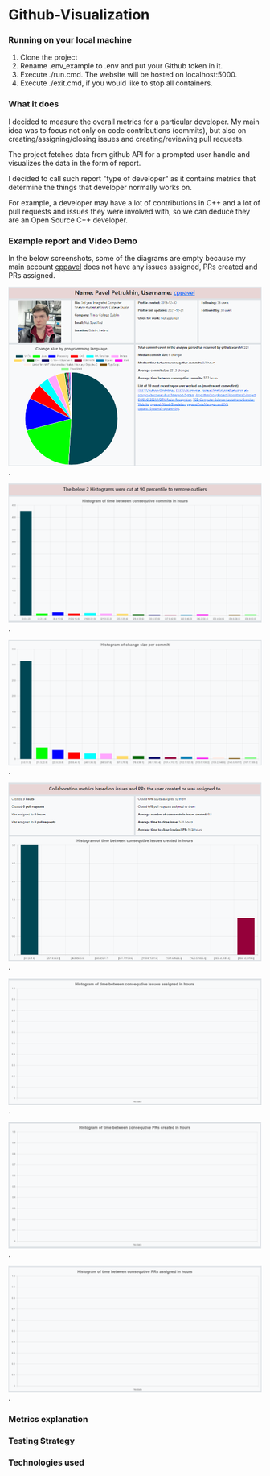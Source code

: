 # Github-Visualization

### Running on your local machine

1. Clone the project
2. Rename .env_example to .env and put your Github token in it. 
3. Execute ./run.cmd. The website will be hosted on localhost:5000. 
4. Execute ./exit.cmd, if you would like to stop all containers.

### What it does

I decided to measure the overall metrics for a particular developer. My main idea was to focus not only on code contributions (commits), but also on creating/assigning/closing issues and creating/reviewing pull requests.

The project fetches data from github API for a prompted user handle and visualizes the data in the form of report.

I decided to call such report "type of developer" as it contains metrics that determine the things that developer normally works on.

For example, a developer may have a lot of contributions in C++ and a lot of pull requests and issues they were involved with, so we can deduce they are an Open Source C++ developer.

### Example report and Video Demo

In the below screenshots, some of the diagrams are empty because my main account [cppavel](https://github.com/cppavel) does not have any issues assigned, PRs created and PRs assigned.

![Example top section of the report - data based on commits](https://github.com/cppavel-sweng/Github-Visualization/blob/main/images/example_top_section.png).

![Example diagram: "Histogram of time between consequtive commits"](https://github.com/cppavel-sweng/Github-Visualization/blob/main/images/example_diagram_one.png).

![Example diagram: "Histogram of change size per commit"](https://github.com/cppavel-sweng/Github-Visualization/blob/main/images/example_diagram_two.png).

![Example bottom section of the report - data based on collaboration and Histogram of time between consequtive issues created in hours](https://github.com/cppavel-sweng/Github-Visualization/blob/main/images/example_bottom_section.png).

![Example diagram: "Histogram of time between consequtive issues assigned in hours"](https://github.com/cppavel-sweng/Github-Visualization/blob/main/images/example_diagram_three.png).

![Example diagram: "Histogram of time between consequtive PRs created in hours](https://github.com/cppavel-sweng/Github-Visualization/blob/main/images/example_diagram_four.png).

![Example diagram: "Histogram of time between consequtive PRs assigned in hours](https://github.com/cppavel-sweng/Github-Visualization/blob/main/images/example_diagram_five.png). 

### Metrics explanation 

### Testing Strategy

### Technologies used
